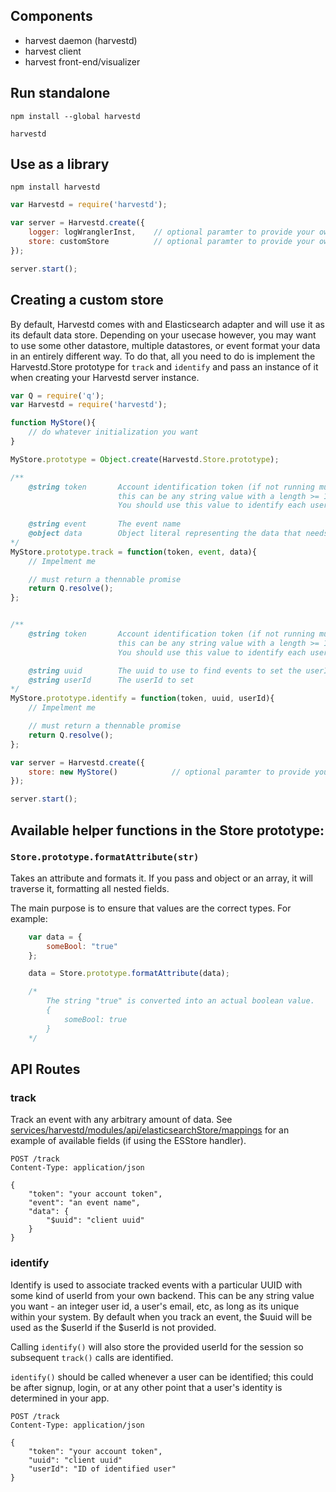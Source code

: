 ## Components

- harvest daemon (harvestd)
- harvest client
- harvest front-end/visualizer


## Run standalone

```
npm install --global harvestd

harvestd
```

## Use as a library

```
npm install harvestd
```

```javascript
var Harvestd = require('harvestd');

var server = Harvestd.create({
	logger: logWranglerInst, 	// optional paramter to provide your own logwrangler object
	store: customStore 			// optional paramter to provide your own store interface
});

server.start();

```

## Creating a custom store

By default, Harvestd comes with and Elasticsearch adapter and will use it as its default data store. 
Depending on your usecase however, you may want to use some other datastore, multiple datastores, or 
event format your data in an entirely different way. To do that, all you need to do is implement the 
Harvestd.Store prototype for ```track``` and ```identify``` and pass an instance of it when creating 
your Harvestd server instance.


```javascript
var Q = require('q');
var Harvestd = require('harvestd');

function MyStore(){
	// do whatever initialization you want
}

MyStore.prototype = Object.create(Harvestd.Store.prototype);

/**
	@string token		Account identification token (if not running multi-tenant, 
						this can be any string value with a length >= 1). Otherwise
						You should use this value to identify each user/account.
		
	@string event 		The event name
	@object data		Object literal representing the data that needs to be inserted
*/
MyStore.prototype.track = function(token, event, data){
	// Impelment me

	// must return a thennable promise
	return Q.resolve();
};


/**
	@string token		Account identification token (if not running multi-tenant, 
						this can be any string value with a length >= 1). Otherwise
						You should use this value to identify each user/account.

	@string uuid 		The uuid to use to find events to set the userId on
	@string userId		The userId to set
*/
MyStore.prototype.identify = function(token, uuid, userId){
	// Impelment me

	// must return a thennable promise
	return Q.resolve();
};

var server = Harvestd.create({
	store: new MyStore() 			// optional paramter to provide your own store interface
});

server.start();
```


## Available helper functions in the Store prototype:

### ```Store.prototype.formatAttribute(str)```

Takes an attribute and formats it. If you pass and object or an array, it will traverse it, formatting all nested fields.

The main purpose is to ensure that values are the correct types. For example:

```javascript
	var data = {
		someBool: "true"
	};

	data = Store.prototype.formatAttribute(data);

	/*
		The string "true" is converted into an actual boolean value. 
		{
			someBool: true
		}
	*/
```

## API Routes

### track

Track an event with any arbitrary amount of data. See [services/harvestd/modules/api/elasticsearchStore/mappings](services/harvestd/modules/api/elasticsearchStore/mappings.js) for an example of available fields (if using the ESStore handler).

```
POST /track
Content-Type: application/json

{
	"token": "your account token",
	"event": "an event name",
	"data": {
		"$uuid": "client uuid"
	}
}
```


### identify

Identify is used to associate tracked events with a particular UUID with some kind of userId from
your own backend. This can be any string value you want - an integer user id, a user's email, etc, as
long as its unique within your system. By default when you track an event, the $uuid will be used as the $userId
if the $userId is not provided.

Calling ```identify()``` will also store the provided userId for the session so subsequent ```track()``` calls 
are identified.

```identify()``` should be called whenever a user can be identified; this could be after signup, login, or at any other point that a user's identity is determined in your app.

```
POST /track
Content-Type: application/json

{
	"token": "your account token",
	"uuid": "client uuid"
	"userId": "ID of identified user"
}
```

